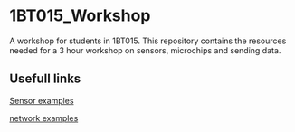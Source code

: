 # 1BT015_Workshop
A workshop for students in 1BT015. This repository contains the resources needed for a 3 hour workshop on sensors, microchips and sending data. 

## Usefull links

[Sensor examples](https://github.com/iot-lnu/applied-iot/tree/master/Raspberry%20Pi%20Pico%20(W)%20Micropython/sensor-examples)

[network examples](https://github.com/iot-lnu/applied-iot/tree/master/Raspberry%20Pi%20Pico%20(W)%20Micropython/network-examples)